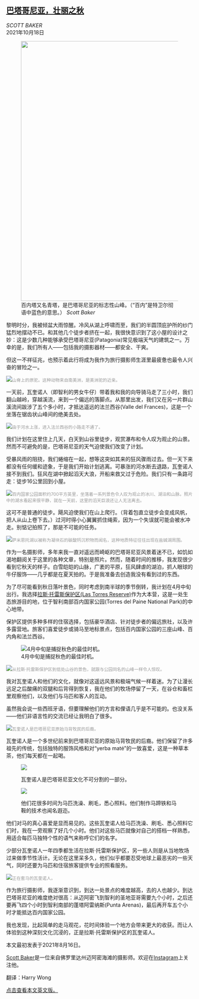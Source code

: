 <!--1634544422000-->
[巴塔哥尼亚，壮丽之秋](https://cn.nytimes.com/travel/20211018/torres-del-paine-patagonia-baqueanos/)
------

<address>SCOTT BAKER</address><time pudate="2021-10-18 03:46:26" datetime="2021-10-18 03:46:26">2021年10月18日</time><figure><img src="https://images.weserv.nl/?url=static01.nyt.com/images/2021/08/16/travel/16travel-patagonia-promo/merlin_172809744_0af3a711-f3ad-460d-91dc-39f7123a80b3-master1050.jpg" width="1050" height="702"><figcaption>百内塔又名青塔，是巴塔哥尼亚的标志性山峰。（“百内”是特卫尔彻语中蓝色的意思。） <cite>Scott Baker</cite></figcaption></figure><section><p>黎明时分，我被倾盆大雨惊醒。冷风从湖上呼啸而至，我们的半圆顶庇护所的纱门猛烈地摆动不已。和其他几个徒步者挤在一起，我很快意识到了这小屋的设计之妙：这是少数几种能够承受巴塔哥尼亚(Patagonia)常见极端天气的建筑之一。万幸的是，我们所有人——包括我的摄影器材——都安全、干爽。</p><p>但这一不祥征兆，也预示着此行将成为我作为旅行摄影师生涯里最疲惫也最令人兴奋的冒险之一。</p><p><img src="https://images.weserv.nl/?url=static01.nyt.com/images/2021/08/16/travel/16travel-patagonia2/merlin_172809006_eb957f26-a6f0-4fc8-bf41-76f613879214-master1050.jpg"><small style="color: #999;">山脊上的原驼。这种动物来自南美洲，是美洲驼的近亲。</small></p><p>一天前，瓦奎诺人（即智利的男女牛仔）带着我和我的向导骑马走了三小时，我们翻山越岭，穿越溪流，来到一个偏远的落脚点。从那里出发，我们又在另一片群山溪流间跋涉了五个多小时，才抵达遥远的法兰西谷(Valle del Frances)，这是一个坐落在锯齿状山峰间的绝美去处。</p><p><img src="https://images.weserv.nl/?url=static01.nyt.com/images/2021/08/16/travel/16travel-patagonia3/merlin_172809789_24b4faf9-9f32-4037-8f62-6e61e9a4bb84-master1050.jpg"><small style="color: #999;">由于河水上涨，进入法兰西谷的小路走不通了。</small></p><p>我们计划在这里住上几天，白天到山谷里徒步，观赏瀑布和令人叹为观止的山景。然而不可避免的是，巴塔哥尼亚的天气迫使我们改变了计划。</p><p>受暴风雨的阻挠，我们蜷缩在一起，想等这突如其来的狂风骤雨过去。但一天下来都没有任何缓和迹象，于是我们开始计划逃离。可暴涨的河水断去退路，瓦奎诺人接不到我们。狂风在湖中掀起滔天大浪，开船来救又过于危险。我们只有一条路可走：徒步16公里回到小屋。</p><p><img src="https://images.weserv.nl/?url=static01.nyt.com/images/2021/08/16/travel/16travel-patagonia4/merlin_172809213_1e571f8e-8317-4d36-a127-17fabca28e7c-master1050.jpg"><small style="color: #999;">百内国家公园面积约700平方英里，坐落着一系列景色令人叹为观止的冰川、湖泊和山脉。照片中的湖水看起来很平静，就在一天前，这里的滔天巨浪还让人无法离去。</small></p><p>这可不是普通的徒步。飓风迫使我们在山上爬行。（背着包直立徒步会变成风帆，把人从山上卷下去。）过河时得小心翼翼抓住绳索，因为一个失误就可能会被水冲走。别惦记拍照了，那是不可能的任务。</p><p><img src="https://images.weserv.nl/?url=static01.nyt.com/images/2021/08/16/travel/16travel-patagonia5/merlin_172809927_95ee3ee4-7d39-48fc-8646-dd14bf68ce54-master1050.jpg"><small style="color: #999;">萨米恩托湖以被称为凝块石的碳酸钙沉积物而闻名，这种地质特征往往出现在盐碱湖周围。</small></p><p>作为一名摄影师，多年来我一直对遥远而崎岖的巴塔哥尼亚风景着迷不已，如饥如渴地翻阅关于这里的各种文章，特别是照片。然而，随着时间的推移，我发现很少看到它秋天的样子。白雪皑皑的山脉，广袤的平原，狂风肆虐的湖泊，抓人眼球的牛仔服饰——几乎都是在夏天拍的。于是我准备去创造我没有看到过的东西。</p><p>为了尽可能看到秋日落叶景色，同时考虑到南半球的季节倒转，我计划在4月中旬出行。我选择<a rel="noopener noreferrer" target="_blank" href="https://lastorres.com/en/">拉斯·托雷斯保护区(Las Torres Reserve)</a>作为大本营，这是一处生态旅游目的地，位于智利南部百内国家公园(Torres del Paine National Park)的中心地带。</p><p>保护区提供多种多样的住宿选择，包括豪华酒店、针对徒步者的偏远旅社，以及许多露营地。旅客们喜爱徒步或骑马至地标景点，包括百内国家公园的三座山峰、百内角和法兰西谷。</p><figure><img src="https://images.weserv.nl/?url=static01.nyt.com/images/2021/08/16/travel/16travel-patagonia6/merlin_172809897_81eb13cc-67d7-4697-9e64-a0a6d261ccd1-master1050.jpg" alt="4月中旬是捕捉秋色的最佳时机。" data-src="https://images.weserv.nl/?url=static01.nyt.com/images/2021/08/16/travel/16travel-patagonia6/merlin_172809897_81eb13cc-67d7-4697-9e64-a0a6d261ccd1-master1050.jpg"><figcaption>4月中旬是捕捉秋色的最佳时机。 <cite></cite></figcaption></figure><p><img src="https://images.weserv.nl/?url=static01.nyt.com/images/2021/08/16/travel/16travel-patagonia7/merlin_172809780_b7b0765a-9ea9-47e0-978a-2aa951d667a7-master1050.jpg"><small style="color: #999;">从拉斯·托雷斯保护区到低处山谷的景色，就跟与公园同名的山峰一样令人惊叹。</small></p><p>我对瓦奎诺人和他们的文化，就像对这遥远风景和极端气候一样着迷。为了让漫长远足之后酸痛的双腿和后背得到恢复，我在他们的牧场停留了一天，在谷仓和畜栏里观察他们，以及他们与马匹和客人的互动。</p><p>虽然我会说一些西班牙语，但要理解他们的方言和俚语几乎是不可能的。也没关系——他们非语言性的交流已经让我明白了很多。</p><p><img src="https://images.weserv.nl/?url=static01.nyt.com/images/2021/08/16/travel/16travel-patagonia8/merlin_172809174_40f80148-247a-4bba-9912-bd7e54e36847-master1050.jpg"><small style="color: #999;">瓦奎诺人是巴塔哥尼亚原始马背牧民的后裔。</small></p><p>瓦奎诺人是一个多世纪前来到巴塔哥尼亚的原始马背牧民的后裔。他们保留了许多祖先的传统，包括独特的服饰风格和对“yerba maté”的一致喜爱，这是一种草本茶，他们每天都在一起喝。</p><p><figure><img src="https://images.weserv.nl/?url=static01.nyt.com/images/2021/08/16/travel/16travel-patagonia9/merlin_172809129_110ec6fc-3a77-4511-8d1d-86c4a3b6ce8c-jumbo.jpg"></p><figcaption>瓦奎诺人是巴塔哥尼亚文化不可分割的一部分。 <cite></cite></figcaption></figure><p><figure><img src="https://images.weserv.nl/?url=static01.nyt.com/images/2021/08/16/travel/16travel-patagonia10/16travel-patagonia9-jumbo.jpg"></p><figcaption>他们花很多时间为马匹洗澡、刷毛，悉心照料。他们制作马蹄铁和马鞍的技术也闻名遐迩。 <cite></cite></figcaption></figure><p>他们对马的真心喜爱是显而易见的。这些瓦奎诺人给马匹洗澡、刷毛、悉心照料它们时，我在一旁观察了好几个小时。他们对这些马匹就像对自己的搭档一样熟悉，用适合每匹马独特个性的语气来称呼它们的名字。</p><p>少部分瓦奎诺人一年四季都生活在拉斯·托雷斯保护区，另一些人则是从当地牧场过来做季节性活计。无论在这里呆多久，他们似乎都要忍受地球上最恶劣的一些天气，同时还要为马匹和住宿旅客提供专业的照看服务。</p><p><img src="https://images.weserv.nl/?url=static01.nyt.com/images/2021/08/16/travel/16travel-patagonia11/merlin_172809087_bb75f28e-3245-4ba3-afea-e4708f1723bb-master1050.jpg"><small style="color: #999;">正在套马的瓦奎诺人。</small></p><p>作为旅行摄影师，我逐渐意识到，到达一处景点的难度越高，去的人也越少。到达巴塔哥尼亚的难度绝对很高：从迈阿密飞到智利的圣地亚哥需要九个小时，之后还要再飞四个小时到智利南部的蓬塔阿雷纳斯(Punta Arenas)，最后再开车五个小时才能抵达百内国家公园。</p><p>我也发现，比起简单的走马观花，花时间体验一个地方会带来更大的收获。而让人体验到这种深刻文化沉浸的，正是拉斯·托雷斯保护区的瓦奎诺人。</p></section><footer><p>本文最初发表于2021年8月16日。</p><p><a rel="nofollow" target="_blank" href="https://www.scottbakerphotography.com/">Scott Baker</a>是一位来自佛罗里达州迈阿密海滩的摄影师。欢迎在<a rel="nofollow" target="_blank" href="https://www.instagram.com/scottbakerphotos/">Instagram</a>上关注他。</p><p>翻译：Harry Wong</p><p><a rel="nofollow" target="_blank" href="https://www.nytimes.com/2021/08/16/travel/torres-del-paine-patagonia-baqueanos.html">点击查看本文英文版。</a></p></footer>
